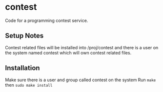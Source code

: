 # contest

Code for a programming contest service.

## Setup Notes

Contest related files will be installed into /proj/contest and there is a user on the system named contest which will own contest related files.

## Installation

Make sure there is a user and group called contest on the system
Run `make` then `sudo make install`

